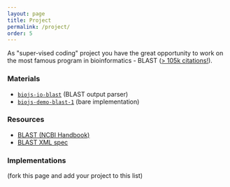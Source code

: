 ```yaml
---
layout: page
title: Project
permalink: /project/
order: 5
---
```


As "super-vised coding" project you have the great opportunity to work
on the most famous program in bioinformatics - BLAST ([> 105k citations!](http://scholar.google.com/citations?user=VRccPlQAAAAJ&hl=en)).

### Materials 

* [`biojs-io-blast`](https://github.com/greenify/biojs-io-blast) (BLAST output parser)
* [`biojs-demo-blast-1`](https://github.com/greenify/biojs-demo-blast-1) (bare implementation)

### Resources

* [BLAST (NCBI Handbook)](http://www.ncbi.nlm.nih.gov/books/NBK153387/)
* [BLAST XML spec](ftp://ftp.ncbi.nlm.nih.gov/blast/documents/xml/README.blxml)

### Implementations

(fork this page and add your project to this list)
